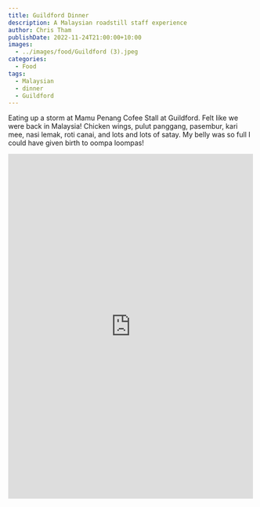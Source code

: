 ```yaml
---
title: Guildford Dinner
description: A Malaysian roadstill staff experience
author: Chris Tham
publishDate: 2022-11-24T21:00:00+10:00
images:
  - ../images/food/Guildford (3).jpeg
categories:
  - Food
tags:
  - Malaysian
  - dinner
  - Guildford
---
```


Eating up a storm at Mamu Penang Cofee Stall at Guildford. Felt like we were back in Malaysia! Chicken wings, pulut panggang, pasembur, kari mee, nasi lemak, roti canai, and lots and lots of satay. My belly was so full I could have given birth to oompa loompas!

<iframe src="https://www.facebook.com/plugins/post.php?href=https%3A%2F%2Fwww.facebook.com%2Fchris1.tham%2Fposts%2Fpfbid03614WnbHgwCV7iQv74wFLabw4fSxC7AX2ELZgv63dxFCdezPPn8H6PyqbF3VwTv4jl&show_text=true&width=500" width="500" height="703" style="border:none;overflow:hidden" scrolling="no" frameborder="0" allowfullscreen="true" allow="autoplay; clipboard-write; encrypted-media; picture-in-picture; web-share"></iframe>
